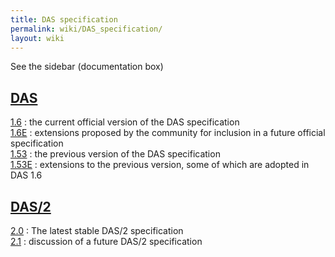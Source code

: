 ```yaml
---
title: DAS specification
permalink: wiki/DAS_specification/
layout: wiki
---
```


See the sidebar (documentation box)

[DAS](/wiki/DAS/1 "wikilink")
-----------------------

[1.6](/wiki/DAS1.6 "wikilink") : the current official version of the DAS specification  
[1.6E](/wiki/DAS1.6E "wikilink") : extensions proposed by the community for inclusion in a future official specification  
[1.53](http://www.biodas.org/documents/spec.html) : the previous version of the DAS specification  
[1.53E](http://www.dasregistry.org/spec_1.53E.jsp) : extensions to the previous version, some of which are adopted in DAS 1.6  

[DAS/2](/wiki/DAS/2 "wikilink")
-------------------------

[2.0](http://biodas.org/documents/das2/das2_protocol.html) : The latest stable DAS/2 specification  
[2.1](/wiki/DAS/2.1/Spec "wikilink") : discussion of a future DAS/2 specification  


